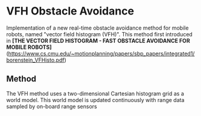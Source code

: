 # VFH Obstacle Avoidance

Implementation of a new real-time obstacle avoidance method for mobile robots, named "vector field histogram (VFH)".
This method first introduced in **[THE VECTOR FIELD HISTOGRAM - FAST OBSTACLE AVOIDANCE FOR MOBILE ROBOTS]**(https://www.cs.cmu.edu/~motionplanning/papers/sbp_papers/integrated1/borenstein_VFHisto.pdf)

## Method

The VFH method uses a two-dimensional Cartesian histogram grid as a world model. This world
model is updated continuously with range data sampled by on-board range sensors
